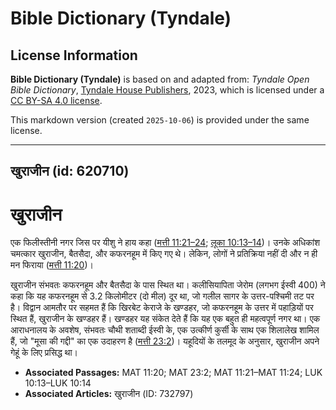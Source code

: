 # Bible Dictionary (Tyndale)

## License Information

**Bible Dictionary (Tyndale)** is based on and adapted from: _Tyndale Open Bible Dictionary_, [Tyndale House Publishers](https://tyndaleopenresources.com/), 2023, which is licensed under a [CC BY-SA 4.0 license](https://creativecommons.org/licenses/by-sa/4.0/legalcode.en).

This markdown version (created `2025-10-06`) is provided under the same license.



--------------------------------

## खुराजीन (id: 620710)

खुराजीन
=======

एक फिलीस्तीनी नगर जिस पर यीशु ने हाय कहा ([मत्ती 11:21–24](https://ref.ly/Matt11:21-Matt11:24); [लूका 10:13–14](https://ref.ly/Luke10:13-Luke10:14))। उनके अधिकांश चमत्कार खुराजीन, बैतसैदा, और कफरनहूम में किए गए थे। लेकिन, लोगों ने प्रतिक्रिया नहीं दी और न ही मन फिराया ([मत्ती 11:20](https://ref.ly/Matt11:20))।

खुराजीन संभवतः कफरनहूम और बैतसैदा के पास स्थित था। कलीसियापिता जेरोम (लगभग ईस्वी 400\) ने कहा कि यह कफरनहूम से 3\.2 किलोमीटर (दो मील) दूर था, जो गलील सागर के उत्तर\-पश्चिमी तट पर है। विद्वान आमतौर पर सहमत हैं कि खिरबेट केराजे के खण्डहर, जो कफरनहूम के उत्तर में पहाड़ियों पर स्थित हैं, खुराजीन के खण्डहर हैं। खण्डहर यह संकेत देते हैं कि यह एक बहुत ही महत्वपूर्ण नगर था। एक आराधनालय के अवशेष, संभवतः चौथी शताब्दी ईस्वी के, एक उत्कीर्ण कुर्सी के साथ एक शिलालेख शामिल हैं, जो "मूसा की गद्दी" का एक उदाहरण है ([मत्ती 23:2](https://ref.ly/Matt23:2))। यहूदियों के तलमूद के अनुसार, खुराजीन अपने गेहूं के लिए प्रसिद्ध था।

* **Associated Passages:** MAT 11:20; MAT 23:2; MAT 11:21–MAT 11:24; LUK 10:13–LUK 10:14
* **Associated Articles:** खुराजीन (ID: 732797)

